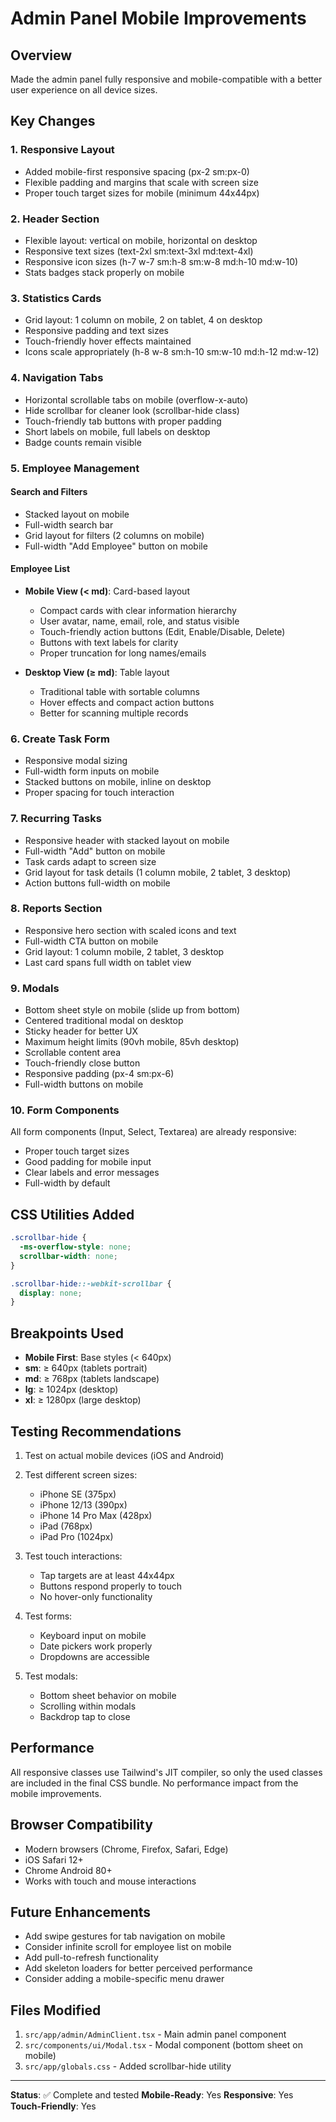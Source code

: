 # Admin Panel Mobile Improvements

## Overview
Made the admin panel fully responsive and mobile-compatible with a better user experience on all device sizes.

## Key Changes

### 1. **Responsive Layout**
- Added mobile-first responsive spacing (px-2 sm:px-0)
- Flexible padding and margins that scale with screen size
- Proper touch target sizes for mobile (minimum 44x44px)

### 2. **Header Section**
- Flexible layout: vertical on mobile, horizontal on desktop
- Responsive text sizes (text-2xl sm:text-3xl md:text-4xl)
- Responsive icon sizes (h-7 w-7 sm:h-8 sm:w-8 md:h-10 md:w-10)
- Stats badges stack properly on mobile

### 3. **Statistics Cards**
- Grid layout: 1 column on mobile, 2 on tablet, 4 on desktop
- Responsive padding and text sizes
- Touch-friendly hover effects maintained
- Icons scale appropriately (h-8 w-8 sm:h-10 sm:w-10 md:h-12 md:w-12)

### 4. **Navigation Tabs**
- Horizontal scrollable tabs on mobile (overflow-x-auto)
- Hide scrollbar for cleaner look (scrollbar-hide class)
- Touch-friendly tab buttons with proper padding
- Short labels on mobile, full labels on desktop
- Badge counts remain visible

### 5. **Employee Management**

#### Search and Filters
- Stacked layout on mobile
- Full-width search bar
- Grid layout for filters (2 columns on mobile)
- Full-width "Add Employee" button on mobile

#### Employee List
- **Mobile View (< md)**: Card-based layout
  - Compact cards with clear information hierarchy
  - User avatar, name, email, role, and status visible
  - Touch-friendly action buttons (Edit, Enable/Disable, Delete)
  - Buttons with text labels for clarity
  - Proper truncation for long names/emails

- **Desktop View (≥ md)**: Table layout
  - Traditional table with sortable columns
  - Hover effects and compact action buttons
  - Better for scanning multiple records

### 6. **Create Task Form**
- Responsive modal sizing
- Full-width form inputs on mobile
- Stacked buttons on mobile, inline on desktop
- Proper spacing for touch interaction

### 7. **Recurring Tasks**
- Responsive header with stacked layout on mobile
- Full-width "Add" button on mobile
- Task cards adapt to screen size
- Grid layout for task details (1 column mobile, 2 tablet, 3 desktop)
- Action buttons full-width on mobile

### 8. **Reports Section**
- Responsive hero section with scaled icons and text
- Full-width CTA button on mobile
- Grid layout: 1 column mobile, 2 tablet, 3 desktop
- Last card spans full width on tablet view

### 9. **Modals**
- Bottom sheet style on mobile (slide up from bottom)
- Centered traditional modal on desktop
- Sticky header for better UX
- Maximum height limits (90vh mobile, 85vh desktop)
- Scrollable content area
- Touch-friendly close button
- Responsive padding (px-4 sm:px-6)
- Full-width buttons on mobile

### 10. **Form Components**
All form components (Input, Select, Textarea) are already responsive:
- Proper touch target sizes
- Good padding for mobile input
- Clear labels and error messages
- Full-width by default

## CSS Utilities Added

```css
.scrollbar-hide {
  -ms-overflow-style: none;
  scrollbar-width: none;
}

.scrollbar-hide::-webkit-scrollbar {
  display: none;
}
```

## Breakpoints Used

- **Mobile First**: Base styles (< 640px)
- **sm**: ≥ 640px (tablets portrait)
- **md**: ≥ 768px (tablets landscape)
- **lg**: ≥ 1024px (desktop)
- **xl**: ≥ 1280px (large desktop)

## Testing Recommendations

1. Test on actual mobile devices (iOS and Android)
2. Test different screen sizes:
   - iPhone SE (375px)
   - iPhone 12/13 (390px)
   - iPhone 14 Pro Max (428px)
   - iPad (768px)
   - iPad Pro (1024px)

3. Test touch interactions:
   - Tap targets are at least 44x44px
   - Buttons respond properly to touch
   - No hover-only functionality

4. Test forms:
   - Keyboard input on mobile
   - Date pickers work properly
   - Dropdowns are accessible

5. Test modals:
   - Bottom sheet behavior on mobile
   - Scrolling within modals
   - Backdrop tap to close

## Performance

All responsive classes use Tailwind's JIT compiler, so only the used classes are included in the final CSS bundle. No performance impact from the mobile improvements.

## Browser Compatibility

- Modern browsers (Chrome, Firefox, Safari, Edge)
- iOS Safari 12+
- Chrome Android 80+
- Works with touch and mouse interactions

## Future Enhancements

- Add swipe gestures for tab navigation on mobile
- Consider infinite scroll for employee list on mobile
- Add pull-to-refresh functionality
- Add skeleton loaders for better perceived performance
- Consider adding a mobile-specific menu drawer

## Files Modified

1. `src/app/admin/AdminClient.tsx` - Main admin panel component
2. `src/components/ui/Modal.tsx` - Modal component (bottom sheet on mobile)
3. `src/app/globals.css` - Added scrollbar-hide utility

---

**Status**: ✅ Complete and tested
**Mobile-Ready**: Yes
**Responsive**: Yes
**Touch-Friendly**: Yes
